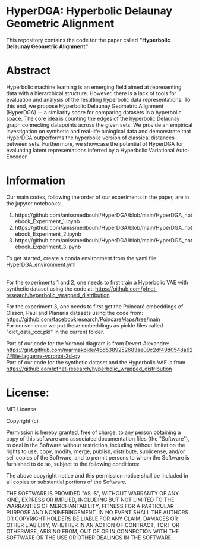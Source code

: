 # HyperDGA: Hyperbolic Delaunay Geometric Alignment
This repository contains the code for the paper called **"Hyperbolic Delaunay Geometric Alignment"**.

# Abstract
Hyperbolic machine learning is an emerging field aimed at representing data with a hierarchical structure. However, there is a lack of tools for evaluation and analysis of the resulting hyperbolic data representations. To this end, we propose Hyperbolic Delaunay Geometric Alignment (HyperDGA) -- a similarity score for comparing datasets in a hyperbolic space. The core idea is counting the edges of the hyperbolic Delaunay graph connecting datapoints across the given sets. We provide an empirical investigation on synthetic and real-life biological data and demonstrate that HyperDGA outperforms the hyperbolic version of classical distances between sets. Furthermore, we showcase the potential of HyperDGA for evaluating latent representations inferred by a Hyperbolic Variational Auto-Encoder.

# Information
Our main codes, following the order of our experiments in the paper, are in the jupyter notebooks:
<ol>
  <li>https://github.com/anissmedbouhi/HyperDGA/blob/main/HyperDGA_notebook_Experiment_1.ipynb</li>
  <li>https://github.com/anissmedbouhi/HyperDGA/blob/main/HyperDGA_notebook_Experiment_2.ipynb</li>
  <li>https://github.com/anissmedbouhi/HyperDGA/blob/main/HyperDGA_notebook_Experiment_3.ipynb</li>
</ol> 
To get started, create a conda environment from the yaml file: HyperDGA_environment.yml <br />
<br />

For the experiments 1 and 2, one needs to first train a Hyperbolic VAE with synthetic dataset using the code at: https://github.com/pfnet-research/hyperbolic_wrapped_distribution <br />

For the experiment 3, one needs to first get the Poincaré embeddings of Olsson, Paul and Planaria datasets using the code from: https://github.com/facebookresearch/PoincareMaps/tree/main <br />
For convenience we put these embeddings as pickle files called "dict_data_xxx.pkl" in the current folder. <br />

Part of our code for the Voronoi diagram is from Devert Alexandre: https://gist.github.com/marmakoide/45d5389252683ae09c2df49d0548a627#file-laguerre-voronoi-2d-py <br />
Part of our code for the synthetic dataset and the Hyperbolic VAE is from https://github.com/pfnet-research/hyperbolic_wrapped_distribution

# License:

MIT License <br />

Copyright (c) <br />

Permission is hereby granted, free of charge, to any person obtaining a copy of this software and associated documentation files (the "Software"), to deal in the Software without restriction, including without limitation the rights to use, copy, modify, merge, publish, distribute, sublicense, and/or sell copies of the Software, and to permit persons to whom the Software is furnished to do so, subject to the following conditions: <br />

The above copyright notice and this permission notice shall be included in all copies or substantial portions of the Software. <br />

THE SOFTWARE IS PROVIDED "AS IS", WITHOUT WARRANTY OF ANY KIND, EXPRESS OR IMPLIED, INCLUDING BUT NOT LIMITED TO THE WARRANTIES OF MERCHANTABILITY, FITNESS FOR A PARTICULAR PURPOSE AND NONINFRINGEMENT. IN NO EVENT SHALL THE AUTHORS OR COPYRIGHT HOLDERS BE LIABLE FOR ANY CLAIM, DAMAGES OR OTHER LIABILITY, WHETHER IN AN ACTION OF CONTRACT, TORT OR OTHERWISE, ARISING FROM, OUT OF OR IN CONNECTION WITH THE SOFTWARE OR THE USE OR OTHER DEALINGS IN THE SOFTWARE.

